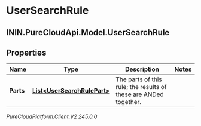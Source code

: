 # UserSearchRule

## ININ.PureCloudApi.Model.UserSearchRule

## Properties

|Name | Type | Description | Notes|
|------------ | ------------- | ------------- | -------------|
| **Parts** | [**List&lt;UserSearchRulePart&gt;**](UserSearchRulePart) | The parts of this rule; the results of these are ANDed together. | |



_PureCloudPlatform.Client.V2 245.0.0_
